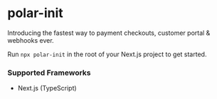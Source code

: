 # polar-init

Introducing the fastest way to payment checkouts, customer portal & webhooks ever.

Run `npx polar-init` in the root of your Next.js project to get started.

### Supported Frameworks

- Next.js (TypeScript)

